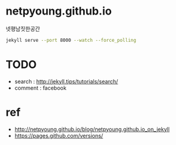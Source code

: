 netpyoung.github.io
===================

넷평남짓한공간

``` bash
jekyll serve --port 8000 --watch --force_polling
```

# TODO
* search : http://jekyll.tips/tutorials/search/
* comment : facebook

# ref
* http://netpyoung.github.io/blog/netpyoung.github.io_on_jekyll
* https://pages.github.com/versions/

